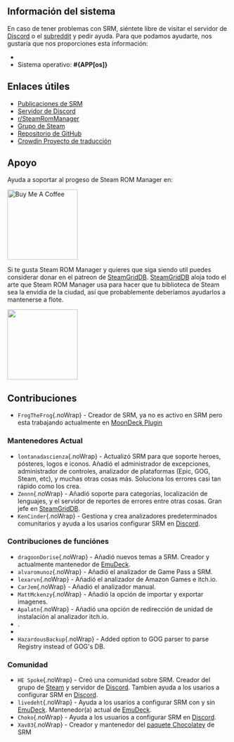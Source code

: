 ## Información del sistema

En caso de tener problemas con SRM, siéntete libre de visitar el servidor de [Discord](https://discord.gg/bnSVJrz) o el [subreddit](https://www.reddit.com/r/SteamRomManager/) y pedir ayuda. Para que podamos ayudarte, nos gustaría que nos proporciones esta información:

*
* Sistema operativo: **#{APP[os]}**

## Enlaces útiles

* [Publicaciones de SRM](https://github.com/SteamGridDB/steam-rom-manager/releases)
* [Servidor de Discord](https://discord.gg/bnSVJrz)
* [r/SteamRomManager](https://www.reddit.com/r/SteamRomManager/)
* [Grupo de Steam](https://steamcommunity.com/groups/steamrommanager)
* [Repositorio de GitHub](https://github.com/SteamGridDB/steam-rom-manager)
* [Crowdin Proyecto de traducción](https://crowdin.com/project/steam-rom-manager)

## Apoyo

Ayuda a soportar al progeso de Steam ROM Manager en:

<a href="https://www.buymeacoffee.com/cbartondock">
  <img src="https://raw.githubusercontent.com/SteamGridDB/steam-rom-manager/master/src/assets/images/buy-me-a-coffee.png" alt="Buy Me A Coffee" width="160">
</a>

Si te gusta Steam ROM Manager y quieres que siga siendo util puedes considerar donar en el patreon de [SteamGridDB](https://www.steamgriddb.com/). [SteamGridDB](https://www.steamgriddb.com/) aloja todo el arte que Steam ROM Manager usa para hacer que tu biblioteca de Steam sea la envidia de la ciudad, así que probablemente deberíamos ayudarlos a mantenerse a flote.

<a href="https://www.patreon.com/steamgriddb">
    <img src="https://c5.patreon.com/external/logo/become_a_patron_button@2x.png" width="160">
</a>

## Contribuciones
* `FrogTheFrog`{.noWrap} - Creador de SRM, ya no es activo en SRM pero esta trabajando actualmente en [MoonDeck Plugin](https://github.com/FrogTheFrog/moondeck)

### Mantenedores Actual
* `lontanadascienza`{.noWrap} - Actualizó SRM para que soporte heroes, pósteres, logos e iconos. Añadió el administrador de excepciones, administrador de controles, analizador de plataformas (Epic, GOG, Steam, etc), y muchas otras cosas más. Soluciona los errores casi tan rápido como los crea.
* `Zennn`{.noWrap} - Añadió soporte para categorías, localización de lenguajes, y el servidor de reportes de errores entre otras cosas. Gran jefe en [SteamGridDB](https://www.steamgriddb.com/).
* `KenCinder`{.noWrap} - Gestiona y crea analizadores predeterminados comunitarios y ayuda a los usarios configurar SRM en [Discord](https://discord.gg/bnSVJrz).

### Contribuciones de funciónes
* `dragoonDorise`{.noWrap} - Añadió nuevos temas a SRM. Creador y actualmente mantenedor de [EmuDeck](https://www.emudeck.com/).
* `alvaromunoz`{.noWrap} - Añadió el analizador de Game Pass a SRM.
* `lexarvn`{.noWrap} - Añadió el analizador de Amazon Games e itch.io.
* `CarJem`{.noWrap} - Añadió el analizador manual.
* `MattMckenzy`{.noWrap} - Añadió la opción de importar y exportar imagenes.
* `Apalatn`{.noWrap} - Añadió una opción de redirección de unidad de instalación al analizador itch.io.
* .
*
* `HazardousBackup`{.noWrap} - Added option to GOG parser to parse Registry instead of GOG's DB.

### Comunidad
* `HE Spoke`{.noWrap} - Creó una comunidad sobre SRM. Creador del grupo de [Steam](https://steamcommunity.com/groups/steamrommanager) y servidor de [Discord](https://discord.gg/bnSVJrz). Tambien ayuda a los usarios a configurar SRM en [Discord](https://discord.gg/bnSVJrz).
* `livedeht`{.noWrap} - Ayuda a los usarios a configurar SRM con y sin [EmuDeck](https://www.emudeck.com/). Mantenedor(a) actual de [EmuDeck](https://www.emudeck.com/).
* `Choko`{.noWrap} - Ayuda a los usuarios a configurar SRM en [Discord](https://discord.gg/bnSVJrz).
* `Xav83`{.noWrap} - Creador y mantenedor del [paquete Chocolatey](https://community.chocolatey.org/packages/steam-rom-manager) de SRM
